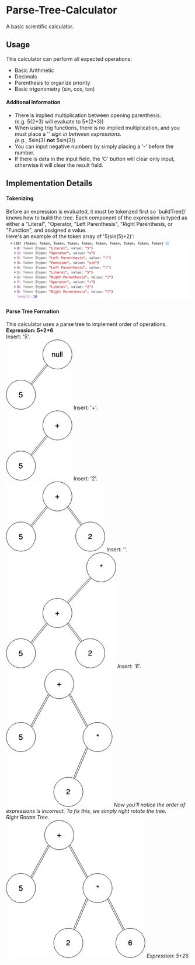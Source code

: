 # Parse-Tree-Calculator
A basic scientific calculator.

## Usage
This calculator can perform all expected operations:
- Basic Arithmetic
- Decimals
- Parenthesis to organize priority
- Basic trigonometry (sin, cos, tan)
#### Additonal Information
- There is implied multiplication between opening parenthesis. <br /> (e.g. 5(2+3) will evaluate to 5*(2+3))
- When using trig functions, there is no implied multiplication, and you must place a '*' sign in between expressions. <br />
(e.g., 5*sin(3) **not** 5sin(3))
- You can input negative numbers by simply placing a '-' before the number.
- If there is data in the input field, the 'C' button will clear only input, otherwise it will clear the result field.

## Implementation Details
#### Tokenizing
Before an expression is evaluated, it must be tokenzed first so 'buildTree()' knows how to build the tree. 
Each component of the expression is typed as either a "Literal", "Operator, "Left Parenthesis", "Right Parenthesis, or "Function", and assigned a value. <br />
Here's an example of the token array of '5(sin(5)+2)':
![token-array](doc-images/token-array.png?raw=true)

#### Parse Tree Formation
This calculator uses a parse tree to implement order of operations. <br />
**Expression: 5+2*6** <br />
Insert: '5'. <br />
![parse-tree](doc-images/parse-tree.jpg?raw=true)
Insert: '+'. <br />
![parse-tree](doc-images/parse-tree%20(1).jpg?raw=true)
Insert: '2'. <br />
![parse-tree](doc-images/parse-tree%20(2).jpg?raw=true)
Insert: '*'. <br />
![parse-tree](doc-images/parse-tree%20(3).jpg?raw=true)
Insert: '6'. <br />
![parse-tree](doc-images/parse-tree%20(4).jpg?raw=true)
Now you'll notice the order of expressions is incorrect. To fix this, we simply right rotate the tree. <br />
Right Rotate Tree. <br />
![parse-tree](doc-images/parse-tree%20(5).jpg?raw=true)
Expression: 5+2*6 <br />
